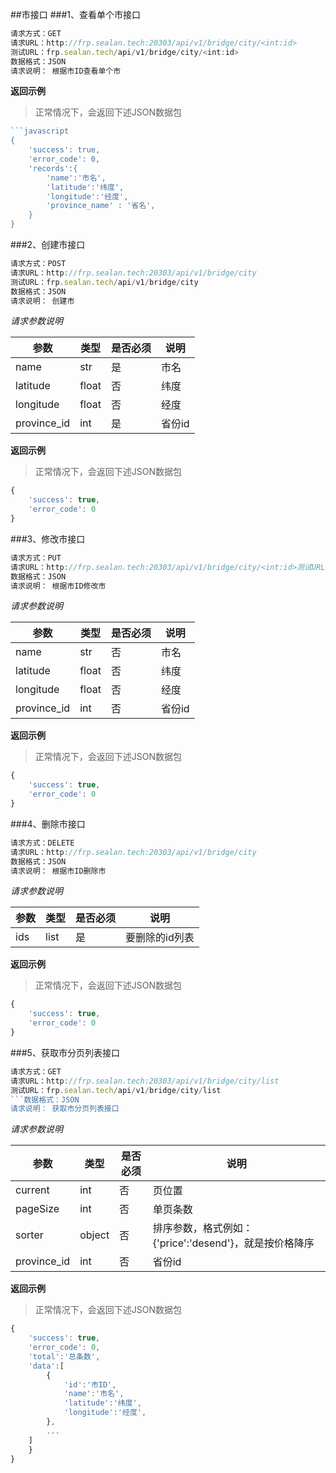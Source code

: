 ##市接口
###1、查看单个市接口
```javascript
请求方式：GET
请求URL：http://frp.sealan.tech:20303/api/v1/bridge/city/<int:id>
测试URL：frp.sealan.tech/api/v1/bridge/city/<int:id>
数据格式：JSON
请求说明： 根据市ID查看单个市
```
**返回示例**
> 正常情况下，会返回下述JSON数据包
```javascript
```javascript
{
	'success': true,
	'error_code': 0,
	'records':{
		'name':'市名',
		'latitude':'纬度',
		'longitude':'经度',
		'province_name' : '省名',
	}
}
```
###2、创建市接口
```javascript
请求方式：POST
请求URL：http://frp.sealan.tech:20303/api/v1/bridge/city
测试URL：frp.sealan.tech/api/v1/bridge/city
数据格式：JSON
请求说明： 创建市
```
*请求参数说明*

| 参数  | 类型   | 是否必须 | 说明        |
| ----- | ------ | -------- | ----------- |
|name|str|是|市名|
|latitude|float|否|纬度|
|longitude|float|否|经度|
|province_id|int|是|省份id|

**返回示例**
> 正常情况下，会返回下述JSON数据包
```javascript
{
	'success': true,
	'error_code': 0
}
```
###3、修改市接口
```javascript
请求方式：PUT
请求URL：http://frp.sealan.tech:20303/api/v1/bridge/city/<int:id>测试URL：frp.sealan.tech/api/v1/bridge/city/<int:id>
数据格式：JSON
请求说明： 根据市ID修改市
```
*请求参数说明*

| 参数  | 类型   | 是否必须 | 说明        |
| ----- | ------ | -------- | ----------- |
|name|str|否|市名|
|latitude|float|否|纬度|
|longitude|float|否|经度|
|province_id|int|否|省份id|

**返回示例**
> 正常情况下，会返回下述JSON数据包
```javascript
{
	'success': true,
	'error_code': 0
}
```
###4、删除市接口
```javascript
请求方式：DELETE
请求URL：http://frp.sealan.tech:20303/api/v1/bridge/city
数据格式：JSON
请求说明： 根据市ID删除市
```
*请求参数说明*

| 参数  | 类型   | 是否必须 | 说明        |
| ----- | ------ | -------- | ----------- |
|ids|list|是|要删除的id列表|
**返回示例**
> 正常情况下，会返回下述JSON数据包
```javascript
{
	'success': true,
	'error_code': 0
}
```
###5、获取市分页列表接口
```javascript
请求方式：GET
请求URL：http://frp.sealan.tech:20303/api/v1/bridge/city/list
测试URL：frp.sealan.tech/api/v1/bridge/city/list
```数据格式：JSON
请求说明： 获取市分页列表接口
```
*请求参数说明*

| 参数  | 类型   | 是否必须 | 说明        |
| ----- | ------ | -------- | ----------- |
|current|int|否|页位置|
|pageSize|int|否|单页条数|
|sorter|object|否|排序参数，格式例如：{'price':'desend'}，就是按价格降序|
|province_id|int|否|省份id|

**返回示例**
> 正常情况下，会返回下述JSON数据包
```javascript
{
	'success': true,
	'error_code': 0,
	'total':'总条数',
	'data':[
		{
			'id':'市ID',
			'name':'市名',
			'latitude':'纬度',
			'longitude':'经度',
		},
		...
	]
	}
}
```
